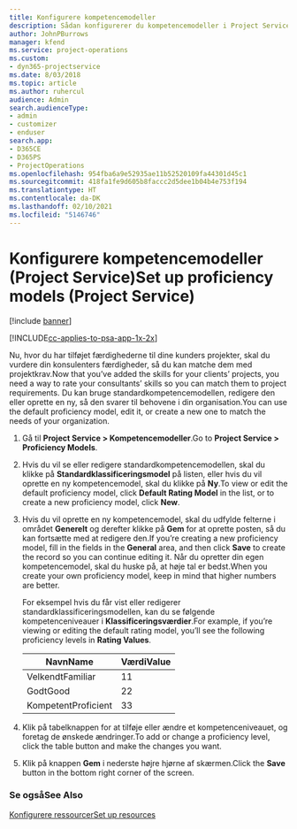 ```yaml
---
title: Konfigurere kompetencemodeller
description: Sådan konfigurerer du kompetencemodeller i Project Service
author: JohnPBurrows
manager: kfend
ms.service: project-operations
ms.custom:
- dyn365-projectservice
ms.date: 8/03/2018
ms.topic: article
ms.author: ruhercul
audience: Admin
search.audienceType:
- admin
- customizer
- enduser
search.app:
- D365CE
- D365PS
- ProjectOperations
ms.openlocfilehash: 954fba6a9e52935ae11b52520109fa44301d45c1
ms.sourcegitcommit: 418fa1fe9d605b8faccc2d5dee1b04b4e753f194
ms.translationtype: HT
ms.contentlocale: da-DK
ms.lasthandoff: 02/10/2021
ms.locfileid: "5146746"
---
```

# <a name="set-up-proficiency-models-project-service"></a><span data-ttu-id="3ec36-103">Konfigurere kompetencemodeller (Project Service)</span><span class="sxs-lookup"><span data-stu-id="3ec36-103">Set up proficiency models (Project Service)</span></span>

[!include [banner](../includes/psa-now-project-operations.md)]

[!INCLUDE[cc-applies-to-psa-app-1x-2x](../includes/cc-applies-to-psa-app-1x-2x.md)]

<span data-ttu-id="3ec36-104">Nu, hvor du har tilføjet færdighederne til dine kunders projekter, skal du vurdere din konsulenters færdigheder, så du kan matche dem med projektkrav.</span><span class="sxs-lookup"><span data-stu-id="3ec36-104">Now that you’ve added the skills for your clients’ projects, you need a way to rate your consultants’ skills so you can match them to project requirements.</span></span> <span data-ttu-id="3ec36-105">Du kan bruge standardkompetencemodellen, redigere den eller oprette en ny, så den svarer til behovene i din organisation.</span><span class="sxs-lookup"><span data-stu-id="3ec36-105">You can use the default proficiency model, edit it, or create a new one to match the needs of your organization.</span></span>  
  
1.  <span data-ttu-id="3ec36-106">Gå til **Project Service > Kompetencemodeller**.</span><span class="sxs-lookup"><span data-stu-id="3ec36-106">Go to **Project Service > Proficiency Models**.</span></span>  
  
2.  <span data-ttu-id="3ec36-107">Hvis du vil se eller redigere standardkompetencemodellen, skal du klikke på **Standardklassificeringsmodel** på listen, eller hvis du vil oprette en ny kompetencemodel, skal du klikke på **Ny**.</span><span class="sxs-lookup"><span data-stu-id="3ec36-107">To view or edit the default proficiency model, click **Default Rating Model** in the list, or to create a new proficiency model, click **New**.</span></span>  
  
3.  <span data-ttu-id="3ec36-108">Hvis du vil oprette en ny kompetencemodel, skal du udfylde felterne i området **Generelt** og derefter klikke på **Gem** for at oprette posten, så du kan fortsætte med at redigere den.</span><span class="sxs-lookup"><span data-stu-id="3ec36-108">If you’re creating a new proficiency model, fill in the fields in the **General** area, and then click **Save** to create the record so you can continue editing it.</span></span> <span data-ttu-id="3ec36-109">Når du opretter din egen kompetencemodel, skal du huske på, at høje tal er bedst.</span><span class="sxs-lookup"><span data-stu-id="3ec36-109">When you create your own proficiency model, keep in mind that higher numbers are better.</span></span>  
  
     <span data-ttu-id="3ec36-110">For eksempel hvis du får vist eller redigerer standardklassificeringsmodellen, kan du se følgende kompetenceniveauer i **Klassificeringsværdier**.</span><span class="sxs-lookup"><span data-stu-id="3ec36-110">For example, if you’re viewing or editing the default rating model, you’ll see the following proficiency levels in **Rating Values**.</span></span>  
  
    |<span data-ttu-id="3ec36-111">Navn</span><span class="sxs-lookup"><span data-stu-id="3ec36-111">Name</span></span>|<span data-ttu-id="3ec36-112">Værdi</span><span class="sxs-lookup"><span data-stu-id="3ec36-112">Value</span></span>|  
    |----------|-----------|  
    |<span data-ttu-id="3ec36-113">Velkendt</span><span class="sxs-lookup"><span data-stu-id="3ec36-113">Familiar</span></span>|<span data-ttu-id="3ec36-114">1</span><span class="sxs-lookup"><span data-stu-id="3ec36-114">1</span></span>|  
    |<span data-ttu-id="3ec36-115">Godt</span><span class="sxs-lookup"><span data-stu-id="3ec36-115">Good</span></span>|<span data-ttu-id="3ec36-116">2</span><span class="sxs-lookup"><span data-stu-id="3ec36-116">2</span></span>|  
    |<span data-ttu-id="3ec36-117">Kompetent</span><span class="sxs-lookup"><span data-stu-id="3ec36-117">Proficient</span></span>|<span data-ttu-id="3ec36-118">3</span><span class="sxs-lookup"><span data-stu-id="3ec36-118">3</span></span>|  
  
4.  <span data-ttu-id="3ec36-119">Klik på tabelknappen for at tilføje eller ændre et kompetenceniveauet, og foretag de ønskede ændringer.</span><span class="sxs-lookup"><span data-stu-id="3ec36-119">To add or change a proficiency level, click the table button and make the changes you want.</span></span>  
  
5.  <span data-ttu-id="3ec36-120">Klik på knappen **Gem** i nederste højre hjørne af skærmen.</span><span class="sxs-lookup"><span data-stu-id="3ec36-120">Click the **Save** button in the bottom right corner of the screen.</span></span>  
  
### <a name="see-also"></a><span data-ttu-id="3ec36-121">Se også</span><span class="sxs-lookup"><span data-stu-id="3ec36-121">See Also</span></span>  
 [<span data-ttu-id="3ec36-122">Konfigurere ressourcer</span><span class="sxs-lookup"><span data-stu-id="3ec36-122">Set up resources</span></span>](../psa/set-up-resources.md)
